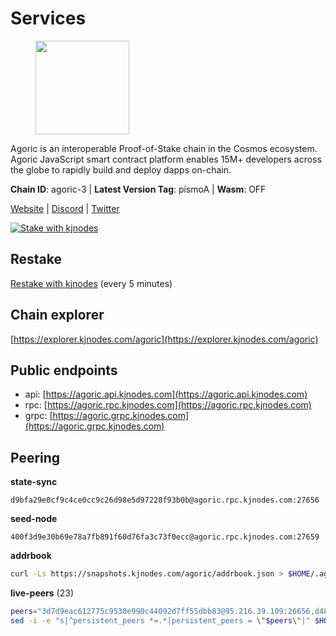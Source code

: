 # Services

<figure><img src="https://raw.githubusercontent.com/kj89/testnet_manuals/main/pingpub/logos/agoric.png" width="150" alt=""><figcaption></figcaption></figure>

Agoric is an interoperable Proof-of-Stake chain in the Cosmos ecosystem.  Agoric JavaScript smart contract platform enables 15M+ developers across the  globe to rapidly build and deploy dapps on-chain.

**Chain ID**: agoric-3 | **Latest Version Tag**: pismoA | **Wasm**: OFF

[Website](https://agoric.com) | [Discord](https://discord.com/invite/qDW8DRes4s) | [Twitter](https://twitter.com/agoric)

[![Stake with kjnodes](https://i.ibb.co/cr44Q8j/button-stake-with-kjnodes.png)](https://restake.app/agoric/agoricvaloper1ku5sm2twlsywdrp4wz3kfwgyrtqtp0lpr3nvk8)

## Restake

[Restake with kjnodes](https://restake.app/agoric/agoricvaloper1ku5sm2twlsywdrp4wz3kfwgyrtqtp0lpr3nvk8) (every 5 minutes)
## Chain explorer
[https://explorer.kjnodes.com/agoric](https://explorer.kjnodes.com/agoric)

## Public endpoints

* api: [https://agoric.api.kjnodes.com](https://agoric.api.kjnodes.com)
* rpc: [https://agoric.rpc.kjnodes.com](https://agoric.rpc.kjnodes.com)
* grpc: [https://agoric.grpc.kjnodes.com](https://agoric.grpc.kjnodes.com)

## Peering

**state-sync**

```text
d9bfa29e0cf9c4ce0cc9c26d98e5d97228f93b0b@agoric.rpc.kjnodes.com:27656
```

**seed-node**

```text
400f3d9e30b69e78a7fb891f60d76fa3c73f0ecc@agoric.rpc.kjnodes.com:27659
```

**addrbook**
```bash
curl -Ls https://snapshots.kjnodes.com/agoric/addrbook.json > $HOME/.agoric/config/addrbook.json
```

**live-peers** (23)
```bash
peers="3d7d9eac612775c9530e990c44092d7ff55dbb83@95.216.39.109:26656,d48697ba840d046b453846fc55d9432d1c537b56@95.217.117.83:26656,956620729def7c20682fbc4f748a9ba7586f6015@93.115.25.106:44656,1312bbbd4ed1e58b9e4eb1d7788187a4607915e9@165.22.199.234:26060,47c35c8137ad2098e0b2a79077fea93a530034d8@185.144.83.130:26656,4cfac01c912d33f74cb7b66e8b7005aaae47fc2a@146.190.59.8:26060,d9bfa29e0cf9c4ce0cc9c26d98e5d97228f93b0b@65.109.88.38:27656,0837c0dac0bb15e79e64207bb0fa5a9a6fa42ad4@178.62.116.62:26656,4eea1e0a22d8d2ade108fc5f8e07d6d6e711e909@65.108.10.138:26656,e70955351f601ea5be9a9bf41032949a777f31b3@207.244.255.229:10003,0464c8dded70d01f5ab50a8d6047a6b27ddf2ccd@84.244.95.232:26656,711f6f36a6ec3924b6d721de6adce604092e59f2@116.202.226.169:26656,f095bb53006ebddcbbf29c8df70dddcba6419e36@142.93.145.13:26656,d4dad3b42a98d85ab9c789328df81ce65481a492@178.128.42.132:26060,ebc272824924ea1a27ea3183dd0b9ba713494f83@195.3.220.135:27106,86d9c73c7687611a6a2619f0186e7ea59ff8af25@206.189.26.213:26060,a38a30c1dd31f63be2befd40b82964b215c3c288@165.22.251.28:26656,63bd6649f80362ce513027d99ef32c826fdbd259@45.9.62.136:26656,502eadf625fff2474284062eef8e6c0c57bc9667@142.132.131.250:26656,8c30ee29afc4b77cf98222edcc3fe823cf1e8306@195.201.106.244:26656,9e673680df593d841b0e09c49f87409654d84ae9@95.217.202.49:37656,fb3c53630803da3947a54ac76bae6bd6e989a058@34.171.201.87:26656,71fb417c9ca941ddcd58c3d8995c18aa206c5281@35.215.33.76:26656"
sed -i -e "s|^persistent_peers *=.*|persistent_peers = \"$peers\"|" $HOME/.agoric/config/config.toml
```
